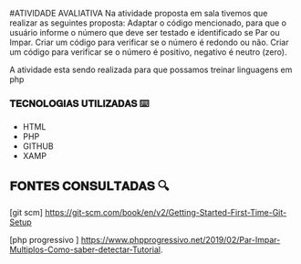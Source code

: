 #ATIVIDADE AVALIATIVA 
Na atividade proposta em sala tivemos que realizar as seguintes proposta:
Adaptar o  código mencionado, para que o usuário informe o número que deve ser testado e identificado se Par ou Impar. 
Criar um código para verificar se o número é redondo ou não.
Criar um código para verificar se o número é positivo, negativo é neutro (zero). 

A atividade esta sendo realizada para que possamos treinar linguagens em php 

### 𝐓𝐄𝐂𝐍𝐎𝐋𝐎𝐆𝐈𝐀𝐒 𝐔𝐓𝐈𝐋𝐈𝐙𝐀𝐃𝐀𝐒 ⌨️
 * HTML
 * PHP
 * GITHUB
 * XAMP
 
 ## 𝐅𝐎𝐍𝐓𝐄𝐒 𝐂𝐎𝐍𝐒𝐔𝐋𝐓𝐀𝐃𝐀𝐒 🔍
 [git scm] https://git-scm.com/book/en/v2/Getting-Started-First-Time-Git-Setup
 
 [php progressivo ] https://www.phpprogressivo.net/2019/02/Par-Impar-Multiplos-Como-saber-detectar-Tutorial.


